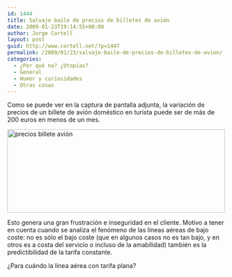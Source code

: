 ```yaml
---
id: 1444
title: Salvaje baile de precios de billetes de avión
date: 2009-01-23T19:14:55+00:00
author: Jorge Cortell
layout: post
guid: http://www.cortell.net/?p=1447
permalink: /2009/01/23/salvaje-baile-de-precios-de-billetes-de-avion/
categories:
  - ¿Por qué no? ¿Utopías?
  - General
  - Humor y curiosidades
  - Otras cosas
---
```

Como se puede ver en la captura de pantalla adjunta, la variación de precios de un billete de avión doméstico en turista puede ser de más de 200 euros en menos de un mes.

<img src="http://farm4.static.flickr.com/3339/3219849597_c552e3032f.jpg" alt="precios billete avión" width="500" height="191" />

Esto genera una gran frustración e inseguridad en el cliente. Motivo a tener en cuenta cuando se analiza el fenómeno de las líneas aéreas de bajo coste: no es sólo el bajo coste (que en algunos casos no es tan bajo, y en otros es a costa del servicio o incluso de la amabilidad) también es la predictibilidad de la tarifa constante.

¿Para cuándo la línea aérea con tarifa plana?
